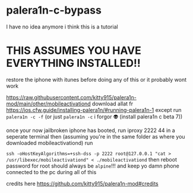# palera1n-c-bypass
I have no idea anymore i think this is a tutorial

# THIS ASSUMES YOU HAVE EVERYTHING INSTALLED!!

restore the iphone with itunes before doing any of this or it probably wont work

https://raw.githubusercontent.com/kitty915/palera1n-mod/main/other/mobileactivationd download allat fr
https://ios.cfw.guide/installing-palera1n/#running-palera1n-1 except run `palera1n -c -f` (or just `palera1n -c` i forgor :alien: (install palera1n c beta 7)) 

once your now jailbroken iphone has booted, run iproxy 2222 44 in a seperate terminal then (assuming you're in the same folder as where you downloaded mobileactivationd) run

`ssh -oHostKeyAlgorithms=+ssh-dss -p 2222 root@127.0.0.1 "cat > /usr/libexec/mobileactivationd" < ./mobileactivationd`
then reboot
password for root should always be `alpine`!!!
and keep yo damn phone connected to the pc during all of this

credits here https://github.com/kitty915/palera1n-mod#credits
